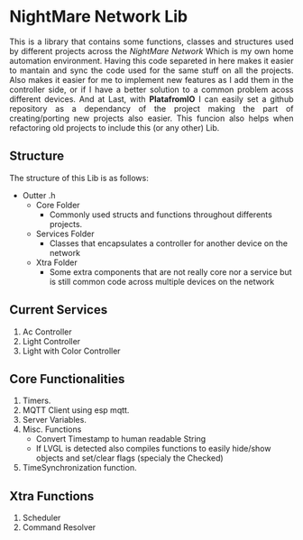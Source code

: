 # NightMare Network Lib

<p align="justify">
This is a library that contains some functions, classes and structures used by different projects across the <i> NightMare Network </i> Which is my own home automation environment. Having this code separeted in here makes it easier to mantain and sync the code used for the same stuff on all the projects. Also makes it easier for me to implement new features as I add them in the controller side, or if I have a better solution to a common problem acoss different devices.
And at Last, with <b>PlatafromIO</b> I can easily set a github repository as a dependancy of the project making the part of creating/porting new projects also easier. This funcion also helps when refactoring old projects to include this (or any other) Lib.
</p>

## Structure

The structure of this Lib is as follows:

+ Outter .h
  + Core Folder
    + Commonly used structs and functions throughout differents projects.
  + Services Folder
    + Classes that encapsulates a controller for another device on the network
  + Xtra Folder
    + Some extra components that are not really core nor a service but is still common code across multiple devices on the network

## Current Services

1. Ac Controller
2. Light Controller
3. Light with Color Controller

## Core Functionalities

1. Timers.
2. MQTT Client using esp mqtt.
3. Server Variables.
4. Misc. Functions
   + Convert Timestamp to human readable String
   + If LVGL is detected also compiles functions to easily hide/show objects and set/clear flags (specialy the Checked)
5. TimeSynchronization function.

## Xtra Functions

1. Scheduler
2. Command Resolver
